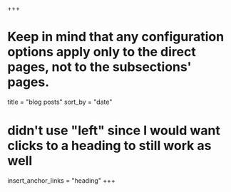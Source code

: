 +++
# Keep in mind that any configuration options apply only to the direct pages, not to the subsections' pages.
title = "blog posts"
sort_by = "date"
# didn't use "left" since I would want clicks to a heading to still work as well
insert_anchor_links = "heading"
+++

